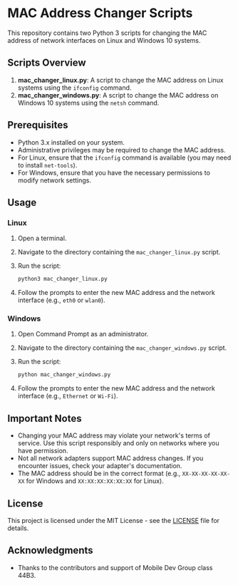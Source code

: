 # MAC Address Changer Scripts

This repository contains two Python 3 scripts for changing the MAC address of network interfaces on Linux and Windows 10 systems.

## Scripts Overview

1. **mac_changer_linux.py**: A script to change the MAC address on Linux systems using the `ifconfig` command.
2. **mac_changer_windows.py**: A script to change the MAC address on Windows 10 systems using the `netsh` command.

## Prerequisites

- Python 3.x installed on your system.
- Administrative privileges may be required to change the MAC address.
- For Linux, ensure that the `ifconfig` command is available (you may need to install `net-tools`).
- For Windows, ensure that you have the necessary permissions to modify network settings.

## Usage

### Linux

1. Open a terminal.
2. Navigate to the directory containing the `mac_changer_linux.py` script.
3. Run the script:

   ```bash
   python3 mac_changer_linux.py
   ```

4. Follow the prompts to enter the new MAC address and the network interface (e.g., `eth0` or `wlan0`).

### Windows

1. Open Command Prompt as an administrator.
2. Navigate to the directory containing the `mac_changer_windows.py` script.
3. Run the script:

   ```bash
   python mac_changer_windows.py
   ```

4. Follow the prompts to enter the new MAC address and the network interface (e.g., `Ethernet` or `Wi-Fi`).

## Important Notes

- Changing your MAC address may violate your network's terms of service. Use this script responsibly and only on networks where you have permission.
- Not all network adapters support MAC address changes. If you encounter issues, check your adapter's documentation.
- The MAC address should be in the correct format (e.g., `XX-XX-XX-XX-XX-XX` for Windows and `XX:XX:XX:XX:XX:XX` for Linux).

## License

This project is licensed under the MIT License - see the [LICENSE](LICENSE) file for details.

## Acknowledgments

- Thanks to the contributors and support of Mobile Dev Group class 44B3.
```
